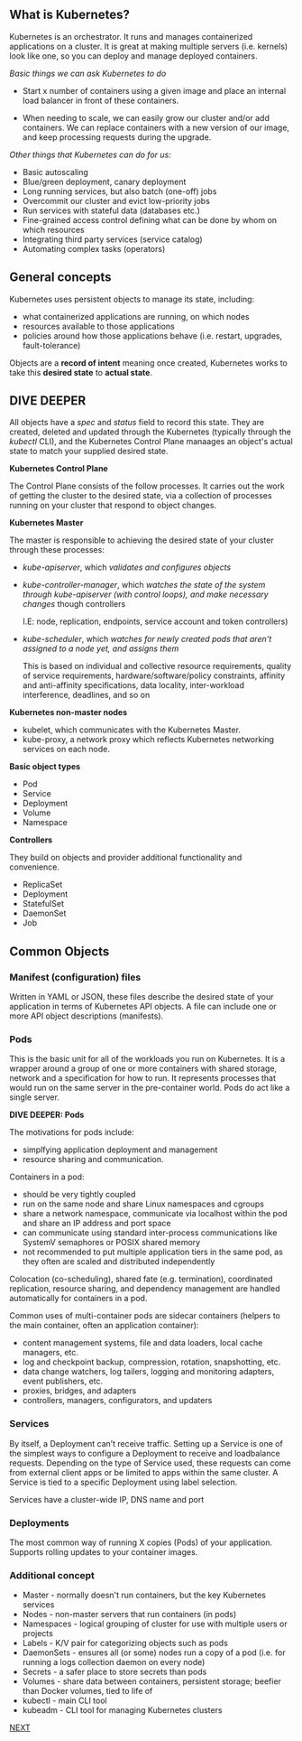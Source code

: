 
## What is Kubernetes?

Kubernetes is an orchestrator. It runs and manages containerized applications on a cluster. It is great at making multiple servers (i.e. kernels) look like one, so you can deploy and manage deployed containers.

*Basic things we can ask Kubernetes to do*

* Start x number of containers using a given image and place an internal load balancer in front of these containers. 

* When needing to scale, we can easily grow our cluster and/or add containers. We can replace containers with a new version of our image, and keep processing requests during the upgrade.

*Other things that Kubernetes can do for us:*

* Basic autoscaling
* Blue/green deployment, canary deployment
* Long running services, but also batch (one-off) jobs
* Overcommit our cluster and evict low-priority jobs
* Run services with stateful data (databases etc.)
* Fine-grained access control defining what can be done by whom on which resources
* Integrating third party services (service catalog)
* Automating complex tasks (operators)

## General concepts

Kubernetes uses persistent objects to manage its state, including:

  * what containerized applications are running, on which nodes
  * resources available to those applications
  * policies around how those applications behave (i.e. restart, upgrades, fault-tolerance)

Objects are a **record of intent** meaning once created, Kubernetes works to take this **desired state** to **actual state**. 

## DIVE DEEPER

  All objects have a *spec* and *status* field to record this state. They are created, deleted and updated through the Kubernetes (typically through the *kubectl* CLI), and the Kubernetes Control Plane manaages an object's actual state to match your supplied desired state.

**Kubernetes Control Plane**

The Control Plane consists of the follow processes. It carries out the work of getting the cluster to the desired state, via a collection of processes running on your cluster that respond to object changes.

  **Kubernetes Master**  

  The master is responsible to achieving the desired state of your cluster through these processes:

  - *kube-apiserver*, which *validates and configures objects*
  
  - *kube-controller-manager*, which *watches the state of the system through kube-apiserver (with control loops), and make necessary changes* though controllers
    
    I.E: node, replication, endpoints, service account and token controllers)
  
  - *kube-scheduler*, which *watches for newly created pods that aren't assigned to a node yet, and assigns them*
  
    This is based on individual and collective resource requirements, quality of service requirements, hardware/software/policy constraints, affinity and anti-affinity specifications, data locality, inter-workload interference, deadlines, and so on

  **Kubernetes non-master nodes**
    
  - kubelet, which communicates with the Kubernetes Master.
  - kube-proxy, a network proxy which reflects Kubernetes networking services on each node.

**Basic object types**

* Pod
* Service
* Deployment
* Volume
* Namespace

**Controllers**

They build on objects and provider additional functionality and convenience.

* ReplicaSet
* Deployment
* StatefulSet
* DaemonSet
* Job

## Common Objects

### Manifest (configuration) files  

Written in YAML or JSON, these files describe the desired state of your application in terms of Kubernetes API objects. A file can include one or more API object descriptions (manifests).

### Pods

This is the basic unit for all of the workloads you run on Kubernetes. It is a wrapper around a group of one or more containers with shared storage, network and a specification for how to run. It represents processes that would run on the same server in the pre-container world. Pods do act like a single server.

  **DIVE DEEPER: Pods**

  The motivations for pods include:

  - simplfying application deployment and management
  - resource sharing and communication.

  Containers in a pod:

  - should be very tightly coupled
  - run on the same node and share Linux namespaces and cgroups
  - share a network namespace, communicate via localhost within the pod and share an IP address and port space
  - can communicate using standard inter-process communications like SystemV semaphores or POSIX shared memory
  - not recommended to put multiple application tiers in the same pod, as they often are scaled and distributed independently

  Colocation (co-scheduling), shared fate (e.g. termination), coordinated replication, resource sharing, and dependency management are handled automatically for containers in a pod.

  Common uses of multi-container pods are sidecar containers (helpers to the main container, often an application container):

  - content management systems, file and data loaders, local cache managers, etc.
  - log and checkpoint backup, compression, rotation, snapshotting, etc.
  - data change watchers, log tailers, logging and monitoring adapters, event publishers, etc.
  - proxies, bridges, and adapters
  - controllers, managers, configurators, and updaters

### Services

By itself, a Deployment can’t receive traffic. Setting up a Service is one of the simplest ways to configure a Deployment to receive and loadbalance requests. Depending on the type of Service used, these requests can come from external client apps or be limited to apps within the same cluster. A Service is tied to a specific Deployment using label  selection.
  
Services have a cluster-wide IP, DNS name and port

### Deployments

The most common way of running X copies (Pods) of your application. Supports rolling updates to your container images.

### Additional concept

* Master - normally doesn't run containers, but the key Kubernetes services
* Nodes - non-master servers that run containers (in pods)
* Namespaces - logical grouping of cluster for use with multiple users or projects
* Labels - K/V pair for categorizing objects such as pods
* DaemonSets - ensures all (or some) nodes run a copy of a pod (i.e. for running a logs collection daemon on every node)
* Secrets - a safer place to store secrets than pods
* Volumes - share data between containers, persistent storage; beefier than Docker volumes, tied to life of 
* kubectl - main CLI tool
* kubeadm - CLI tool for managing Kubernetes clusters

[NEXT](README.2.md)
